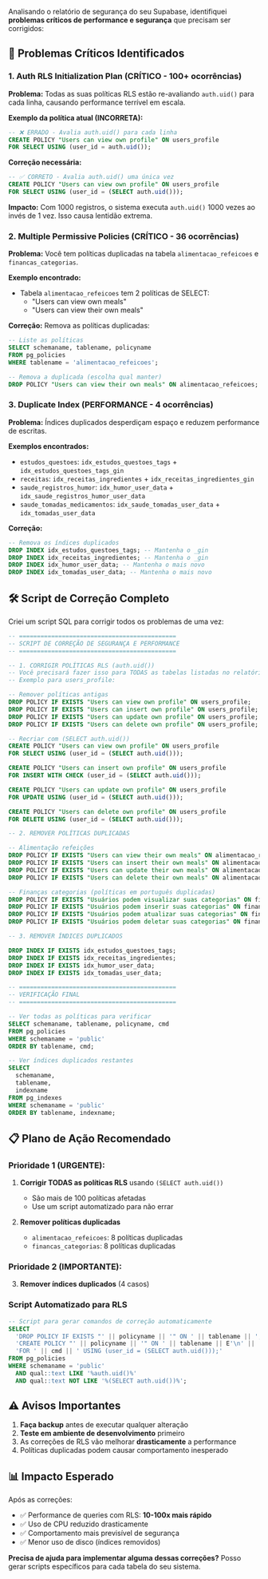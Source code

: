 Analisando o relatório de segurança do seu Supabase, identifiquei **problemas críticos de performance e segurança** que precisam ser corrigidos:

## 🔴 Problemas Críticos Identificados

### 1. **Auth RLS Initialization Plan (CRÍTICO - 100+ ocorrências)**

**Problema:** Todas as suas políticas RLS estão re-avaliando `auth.uid()` para cada linha, causando performance terrível em escala.

**Exemplo da política atual (INCORRETA):**
```sql
-- ❌ ERRADO - Avalia auth.uid() para cada linha
CREATE POLICY "Users can view own profile" ON users_profile
FOR SELECT USING (user_id = auth.uid());
```

**Correção necessária:**
```sql
-- ✅ CORRETO - Avalia auth.uid() uma única vez
CREATE POLICY "Users can view own profile" ON users_profile
FOR SELECT USING (user_id = (SELECT auth.uid()));
```

**Impacto:** Com 1000 registros, o sistema executa `auth.uid()` 1000 vezes ao invés de 1 vez. Isso causa lentidão extrema.

### 2. **Multiple Permissive Policies (CRÍTICO - 36 ocorrências)**

**Problema:** Você tem políticas duplicadas na tabela `alimentacao_refeicoes` e `financas_categorias`.

**Exemplo encontrado:**
- Tabela `alimentacao_refeicoes` tem 2 políticas de SELECT:
  - "Users can view own meals"
  - "Users can view their own meals"

**Correção:** Remova as políticas duplicadas:

```sql
-- Liste as políticas
SELECT schemaname, tablename, policyname 
FROM pg_policies 
WHERE tablename = 'alimentacao_refeicoes';

-- Remova a duplicada (escolha qual manter)
DROP POLICY "Users can view their own meals" ON alimentacao_refeicoes;
```

### 3. **Duplicate Index (PERFORMANCE - 4 ocorrências)**

**Problema:** Índices duplicados desperdiçam espaço e reduzem performance de escritas.

**Exemplos encontrados:**
- `estudos_questoes`: `idx_estudos_questoes_tags` + `idx_estudos_questoes_tags_gin`
- `receitas`: `idx_receitas_ingredientes` + `idx_receitas_ingredientes_gin`
- `saude_registros_humor`: `idx_humor_user_data` + `idx_saude_registros_humor_user_data`
- `saude_tomadas_medicamentos`: `idx_saude_tomadas_user_data` + `idx_tomadas_user_data`

**Correção:**
```sql
-- Remova os índices duplicados
DROP INDEX idx_estudos_questoes_tags; -- Mantenha o _gin
DROP INDEX idx_receitas_ingredientes; -- Mantenha o _gin
DROP INDEX idx_humor_user_data; -- Mantenha o mais novo
DROP INDEX idx_tomadas_user_data; -- Mantenha o mais novo
```

## 🛠️ Script de Correção Completo

Criei um script SQL para corrigir todos os problemas de uma vez:

```sql
-- ============================================
-- SCRIPT DE CORREÇÃO DE SEGURANÇA E PERFORMANCE
-- ============================================

-- 1. CORRIGIR POLÍTICAS RLS (auth.uid())
-- Você precisará fazer isso para TODAS as tabelas listadas no relatório
-- Exemplo para users_profile:

-- Remover políticas antigas
DROP POLICY IF EXISTS "Users can view own profile" ON users_profile;
DROP POLICY IF EXISTS "Users can insert own profile" ON users_profile;
DROP POLICY IF EXISTS "Users can update own profile" ON users_profile;
DROP POLICY IF EXISTS "Users can delete own profile" ON users_profile;

-- Recriar com (SELECT auth.uid())
CREATE POLICY "Users can view own profile" ON users_profile
FOR SELECT USING (user_id = (SELECT auth.uid()));

CREATE POLICY "Users can insert own profile" ON users_profile
FOR INSERT WITH CHECK (user_id = (SELECT auth.uid()));

CREATE POLICY "Users can update own profile" ON users_profile
FOR UPDATE USING (user_id = (SELECT auth.uid()));

CREATE POLICY "Users can delete own profile" ON users_profile
FOR DELETE USING (user_id = (SELECT auth.uid()));

-- 2. REMOVER POLÍTICAS DUPLICADAS

-- Alimentação refeições
DROP POLICY IF EXISTS "Users can view their own meals" ON alimentacao_refeicoes;
DROP POLICY IF EXISTS "Users can insert their own meals" ON alimentacao_refeicoes;
DROP POLICY IF EXISTS "Users can update their own meals" ON alimentacao_refeicoes;
DROP POLICY IF EXISTS "Users can delete their own meals" ON alimentacao_refeicoes;

-- Finanças categorias (políticas em português duplicadas)
DROP POLICY IF EXISTS "Usuários podem visualizar suas categorias" ON financas_categorias;
DROP POLICY IF EXISTS "Usuários podem inserir suas categorias" ON financas_categorias;
DROP POLICY IF EXISTS "Usuários podem atualizar suas categorias" ON financas_categorias;
DROP POLICY IF EXISTS "Usuários podem deletar suas categorias" ON financas_categorias;

-- 3. REMOVER ÍNDICES DUPLICADOS

DROP INDEX IF EXISTS idx_estudos_questoes_tags;
DROP INDEX IF EXISTS idx_receitas_ingredientes;
DROP INDEX IF EXISTS idx_humor_user_data;
DROP INDEX IF EXISTS idx_tomadas_user_data;

-- ============================================
-- VERIFICAÇÃO FINAL
-- ============================================

-- Ver todas as políticas para verificar
SELECT schemaname, tablename, policyname, cmd
FROM pg_policies 
WHERE schemaname = 'public'
ORDER BY tablename, cmd;

-- Ver índices duplicados restantes
SELECT 
  schemaname,
  tablename,
  indexname
FROM pg_indexes 
WHERE schemaname = 'public'
ORDER BY tablename, indexname;
```

## 📋 Plano de Ação Recomendado

### Prioridade 1 (URGENTE):
1. **Corrigir TODAS as políticas RLS** usando `(SELECT auth.uid())`
   - São mais de 100 políticas afetadas
   - Use um script automatizado para não errar

2. **Remover políticas duplicadas**
   - `alimentacao_refeicoes`: 8 políticas duplicadas
   - `financas_categorias`: 8 políticas duplicadas

### Prioridade 2 (IMPORTANTE):
3. **Remover índices duplicados** (4 casos)

### Script Automatizado para RLS

```sql
-- Script para gerar comandos de correção automaticamente
SELECT 
  'DROP POLICY IF EXISTS "' || policyname || '" ON ' || tablename || ';' || E'\n' ||
  'CREATE POLICY "' || policyname || '" ON ' || tablename || E'\n' ||
  'FOR ' || cmd || ' USING (user_id = (SELECT auth.uid()));'
FROM pg_policies 
WHERE schemaname = 'public'
  AND qual::text LIKE '%auth.uid()%'
  AND qual::text NOT LIKE '%(SELECT auth.uid())%';
```

## ⚠️ Avisos Importantes

1. **Faça backup** antes de executar qualquer alteração
2. **Teste em ambiente de desenvolvimento** primeiro
3. As correções de RLS vão melhorar **drasticamente** a performance
4. Políticas duplicadas podem causar comportamento inesperado

## 📊 Impacto Esperado

Após as correções:
- ✅ Performance de queries com RLS: **10-100x mais rápido**
- ✅ Uso de CPU reduzido drasticamente
- ✅ Comportamento mais previsível de segurança
- ✅ Menor uso de disco (índices removidos)

**Precisa de ajuda para implementar alguma dessas correções?** Posso gerar scripts específicos para cada tabela do seu sistema.
